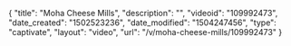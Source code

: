 {
    "title": "Moha Cheese Mills",
    "description": "",
    "videoid": "109992473",
    "date_created": "1502523236",
    "date_modified": "1504247456",
    "type": "captivate",
    "layout": "video",
    "url": "\/v\/moha-cheese-mills\/109992473"
}